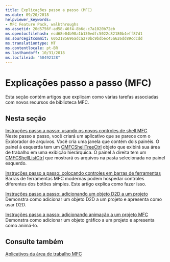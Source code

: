 ```yaml
---
title: Explicações passo a passo (MFC)
ms.date: 09/20/2018
helpviewer_keywords:
- MFC Feature Pack, walkthroughs
ms.assetid: 20d5756f-ad58-46f4-8b6c-c7a1020b72eb
ms.openlocfilehash: ecd68e04b90a1b130edfc5022c82180b4eff87d1
ms.sourcegitcommit: 6052185696adca270bc9bdbec45a626dd89cdcdd
ms.translationtype: MT
ms.contentlocale: pt-BR
ms.lasthandoff: 10/31/2018
ms.locfileid: "50492128"
---
```

# <a name="walkthroughs-mfc"></a>Explicações passo a passo (MFC)

Esta seção contém artigos que explicam como várias tarefas associadas com novos recursos de biblioteca MFC.

## <a name="in-this-section"></a>Nesta seção

[Instruções passo a passo: usando os novos controles de shell MFC](../mfc/walkthrough-using-the-new-mfc-shell-controls.md)<br/>
Neste passo a passo, você criará um aplicativo que se parece com o Explorador de arquivos. Você cria uma janela que contém dois painéis. O painel à esquerda tem um [CMFCShellTreeCtrl](../mfc/reference/cmfcshelltreectrl-class.md) objeto que exibirá sua área de trabalho em uma exibição hierárquica. O painel à direita tem um [CMFCShellListCtrl](../mfc/reference/cmfcshelllistctrl-class.md) que mostrará os arquivos na pasta selecionada no painel esquerdo.

[Instruções passo a passo: colocando controles em barras de ferramentas](../mfc/walkthrough-putting-controls-on-toolbars.md)<br/>
Barras de ferramentas MFC modernas podem hospedar controles diferentes dos botões simples. Este artigo explica como fazer isso.

[Instruções passo a passo: adicionando um objeto D2D a um projeto](../mfc/walkthrough-adding-a-d2d-object-to-an-mfc-project.md)<br/>
Demonstra como adicionar um objeto D2D a um projeto e apresenta como usar D2D.

[Instruções passo a passo: adicionando animação a um projeto MFC](../mfc/walkthrough-adding-animation-to-an-mfc-project.md)<br/>
Demonstra como adicionar um objeto gráfico a um projeto e apresenta como animá-lo.

## <a name="see-also"></a>Consulte também

[Aplicativos da área de trabalho MFC](../mfc/mfc-desktop-applications.md)

